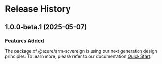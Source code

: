 # Release History
    
## 1.0.0-beta.1 (2025-05-07)

### Features Added

The package of @azure/arm-sovereign is using our next generation design principles. To learn more, please refer to our documentation [Quick Start](https://aka.ms/azsdk/js/mgmt/quickstart).
